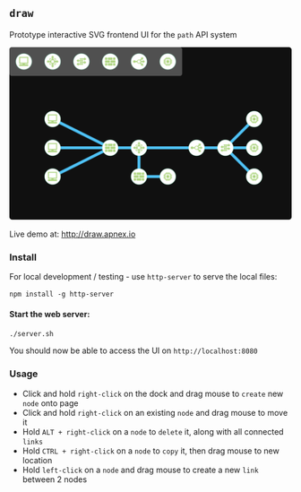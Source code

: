 ## `draw`

Prototype interactive SVG frontend UI for the `path` API system

![draw-ui](topology1.svg)

Live demo at: http://draw.apnex.io  

### Install
For local development / testing - use `http-server` to serve the local files:
```
npm install -g http-server
```

#### Start the web server:
```
./server.sh
```

You should now be able to access the UI on `http://localhost:8080`

### Usage
- Click and hold `right-click` on the dock and drag mouse to `create` new `node` onto page
- Click and hold `right-click` on an existing `node` and drag mouse to move it
- Hold `ALT + right-click` on a `node` to `delete` it, along with all connected `links`
- Hold `CTRL + right-click` on a `node` to `copy` it, then drag mouse to new location
- Hold `left-click` on a `node` and drag mouse to create a new `link` between 2 nodes
